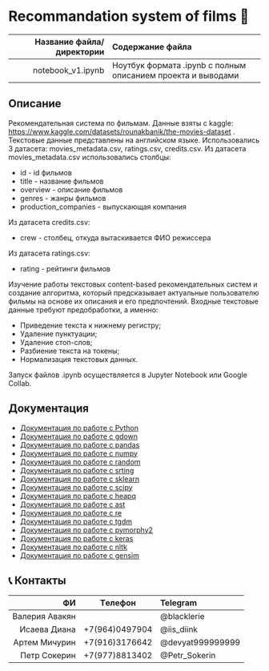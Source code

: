 # Recommandation system of films :movie_camera:

| Название файла/директории | Содержание файла |
|----:|:----------|
| notebook_v1.ipynb | Ноутбук формата .ipynb  с полным описанием проекта и выводами|

## Описание
Рекомендательная система по фильмам.
Данные взяты с kaggle: https://www.kaggle.com/datasets/rounakbanik/the-movies-dataset . Текстовые данные представлены на английском языке.
Использовались 3 датасета: movies_metadata.csv, ratings.csv, credits.csv.
Из датасета movies_metadata.csv использовались столбцы:
* id - id фильмов
* title - название фильмов
* overview - описание фильмов
* genres - жанры фильмов
* production_companies - выпускающая компания

Из датасета credits.csv:
* crew - столбец, откуда вытаскивается ФИО режиссера

Из датасета ratings.csv:
* rating - рейтинги фильмов

Изучение работы текстовых content-based рекомендательных систем и создание алгоритма, который предсказывает актуальные пользователю фильмы на основе их описания и его предпочтений.
Входные текстовые данные требуют предобработки, а именно:
- Приведение текста к нижнему регистру;
- Удаление пунктуации;
- Удаление стоп-слов;
- Разбиение текста на токены;
- Нормализация текстовых данных.

Запуск файлов .ipynb осуществляется в Jupyter Notebook или Google Collab.

## Документация

* [Документация по работе с Python](https://www.python.org/)
* [Документация по работе с gdown](https://pypi.org/project/gdown/)
* [Документация по работе с pandas](https://pandas.pydata.org/pandas-docs/stable/index.html)
* [Документация по работе с numpy](https://numpy.org/doc/)
* [Документация по работе с random](https://docs.python.org/3/library/random.html)
* [Документация по работе с srting](https://docs.python.org/3/library/string.html)
* [Документация по работе с sklearn](https://scikit-learn.org/stable/)
* [Документация по работе с scipy](https://docs.scipy.org/doc/)
* [Документация по работе с heapq](https://docs.python.org/3/library/heapq.html)
* [Документация по работе с ast](https://docs.python.org/3/library/ast.html)
* [Документация по работе с re](https://docs.python.org/3/library/re.html)
* [Документация по работе с tgdm](https://pypi.org/project/tqdm/)
* [Документация по работе с pymorphy2](https://pymorphy2.readthedocs.io/en/0.2/user/index.html)
* [Документация по работе с keras](https://ru-keras.com/home/)
* [Документация по работе с nltk](https://www.nltk.org/)
* [Документация по работе с gensim](https://radimrehurek.com/gensim/auto_examples/index.html)

## :telephone_receiver: Контакты
| **ФИ** | **Tелефон** | **Telegram**|
|----:|:----------:|:----|
| Валерия Авакян |  | @blacklerie |
| Исаева Диана| +7(964)0497904| @iis_diink |
| Артем Мичурин | +7(916)3176642 | @devyat999999999 |
| Петр Сокерин | +7(977)8813402 | @Petr_Sokerin |